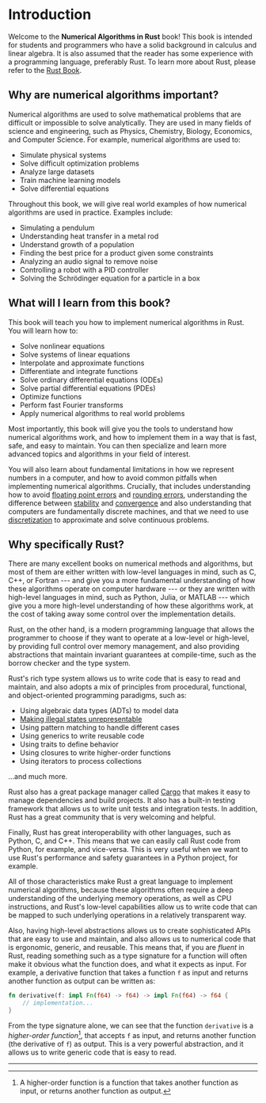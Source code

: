 # Introduction

Welcome to the **Numerical Algorithms in Rust** book! This book is intended for students and programmers who have a solid background in calculus and linear algebra.
It is also assumed that the reader has some experience with a programming language, preferably Rust. To learn more about Rust, please refer to the [Rust Book](https://doc.rust-lang.org/book/).

## Why are numerical algorithms important?

Numerical algorithms are used to solve mathematical problems that are difficult or impossible to solve analytically. They are used in many fields of science and engineering, such as Physics, Chemistry, Biology, Economics, and Computer Science. For example, numerical algorithms are used to:

- Simulate physical systems
- Solve difficult optimization problems
- Analyze large datasets
- Train machine learning models
- Solve differential equations

Throughout this book, we will give real world examples of how numerical algorithms are used in practice. Examples include:

- Simulating a pendulum
- Understanding heat transfer in a metal rod
- Understand growth of a population
- Finding the best price for a product given some constraints
- Analyzing an audio signal to remove noise
- Controlling a robot with a PID controller
- Solving the Schrödinger equation for a particle in a box

## What will I learn from this book?

This book will teach you how to implement numerical algorithms in Rust. You will learn how to:

- Solve nonlinear equations
- Solve systems of linear equations
- Interpolate and approximate functions
- Differentiate and integrate functions
- Solve ordinary differential equations (ODEs)
- Solve partial differential equations (PDEs)
- Optimize functions
- Perform fast Fourier transforms
- Apply numerical algorithms to real world problems

Most importantly, this book will give you the tools to understand how numerical algorithms work, and how to implement them in a way that is fast, safe, and easy to maintain. You can then specialize and learn more advanced topics and algorithms in your field of interest.

You will also learn about fundamental limitations in how we represent numbers in a computer, and how to avoid common pitfalls when implementing numerical algorithms.
Crucially, that includes understanding how to avoid [floating point errors](https://en.wikipedia.org/wiki/Floating-point_arithmetic#Accuracy_problems) and [rounding errors](https://en.wikipedia.org/wiki/Round-off_error), understanding the difference between [stability](https://en.wikipedia.org/wiki/Numerical_stability) and [convergence](https://en.wikipedia.org/wiki/Convergence_(mathematics)) and also understanding that computers are fundamentally discrete machines, and that we need to use [discretization](https://en.wikipedia.org/wiki/Discretization) to approximate and solve continuous problems.

## Why specifically Rust?

There are many excellent books on numerical methods and algorithms, but most of them are either written with low-level languages in mind, such as C, C++, or Fortran ---
and give you a more fundamental understanding of how these algorithms operate on computer hardware --- or they are written with high-level languages in mind, such as Python, Julia, or MATLAB --- which give you a more high-level understanding of how these algorithms work, at the cost of taking away some control over the implementation details.

Rust, on the other hand, is a modern programming language that allows the programmer to choose if they want to operate at a low-level or high-level,
by providing full control over memory management, and also providing abstractions that maintain invariant guarantees at compile-time, such as the borrow checker and the type system.

Rust's rich type system allows us to write code that is easy to read and maintain, and also adopts a mix of principles from procedural, functional, and object-oriented programming paradigms, such as:

- Using algebraic data types (ADTs) to model data
- [Making illegal states unrepresentable](https://fsharpforfunandprofit.com/posts/designing-with-types-making-illegal-states-unrepresentable/)
- Using pattern matching to handle different cases
- Using generics to write reusable code
- Using traits to define behavior
- Using closures to write higher-order functions
- Using iterators to process collections

...and much more.

Rust also has a great package manager called [Cargo](https://doc.rust-lang.org/cargo/) that makes it easy to manage dependencies and build projects. It also has a built-in testing framework that allows us to write unit tests and integration tests. In addition, Rust has a great community that is very welcoming and helpful.

Finally, Rust has great interoperability with other languages, such as Python, C, and C++. This means that we can easily call Rust code from Python, for example, and vice-versa. This is very useful when we want to use Rust's performance and safety guarantees in a Python project, for example.

All of those characteristics make Rust a great language to implement numerical algorithms, because these algorithms often require
a deep understanding of the underlying memory operations, as well as CPU instructions, and Rust's low-level capabilities
allow us to write code that can be mapped to such underlying operations in a relatively transparent way.

Also, having high-level abstractions allows us to create sophisticated APIs that are easy to use and maintain, and also allows us to
numerical code that is ergonomic, generic, and reusable. This means that, if you are *fluent* in Rust, reading
something such as a type signature for a function will often make it obvious what the function does, and what it expects as input.
For example, a derivative function that takes a function `f` as input and returns another function as output can be written as:

```rust
fn derivative(f: impl Fn(f64) -> f64) -> impl Fn(f64) -> f64 {
    // implementation...
}
```

From the type signature alone, we can see that the function `derivative` is a *higher-order function*[^higher-order-fn], that accepts `f` as input, and returns another function (the derivative of `f`) as output. This is a very powerful abstraction, and it allows us to write generic code that is easy to read.

--------

[^higher-order-fn]: A higher-order function is a function that takes another function as input, or returns another function as output.
